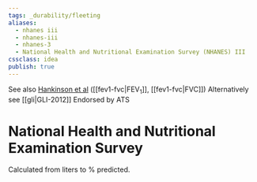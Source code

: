 ```yaml
---
tags: _durability/fleeting
aliases: 
  - nhanes iii
  - nhanes-iii
  - nhanes-3
  - National Health and Nutritional Examination Survey (NHANES) III
cssclass: idea
publish: true
---
```


See also [Hankinson et al](https://doi.org/10.1164/ajrccm.159.1.9712108) ([[fev1-fvc|FEV<sub>1</sub>]], [[fev1-fvc|FVC]])
Alternatively see [[gli|GLI-2012]]
Endorsed by ATS

# National Health and Nutritional Examination Survey
Calculated from liters to % predicted.
